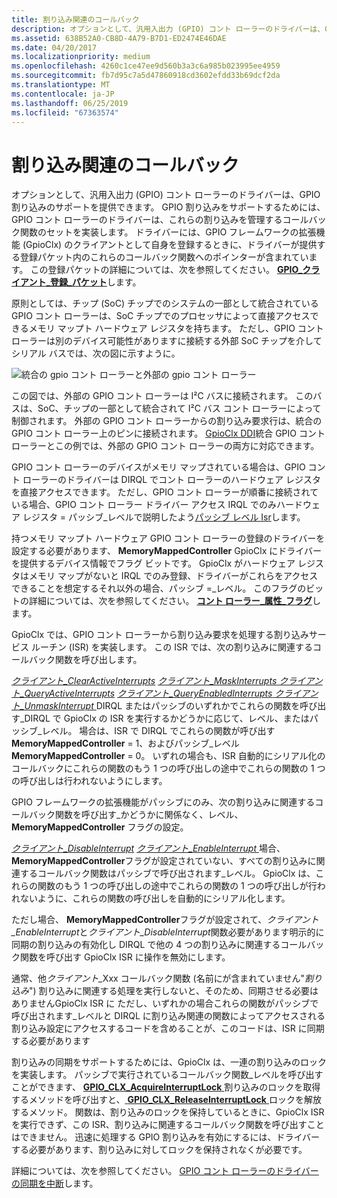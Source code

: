 ```yaml
---
title: 割り込み関連のコールバック
description: オプションとして、汎用入出力 (GPIO) コント ローラーのドライバーは、GPIO 割り込みのサポートを提供できます。
ms.assetid: 638B52A0-CB8D-4A79-B7D1-ED2474E46DAE
ms.date: 04/20/2017
ms.localizationpriority: medium
ms.openlocfilehash: 4260c1ce47ee9d560b3a3c6a985b023995ee4959
ms.sourcegitcommit: fb7d95c7a5d47860918cd3602efdd33b69dcf2da
ms.translationtype: MT
ms.contentlocale: ja-JP
ms.lasthandoff: 06/25/2019
ms.locfileid: "67363574"
---
```

# <a name="interrupt-related-callbacks"></a>割り込み関連のコールバック


オプションとして、汎用入出力 (GPIO) コント ローラーのドライバーは、GPIO 割り込みのサポートを提供できます。 GPIO 割り込みをサポートするためには、GPIO コント ローラーのドライバーは、これらの割り込みを管理するコールバック関数のセットを実装します。 ドライバーには、GPIO フレームワークの拡張機能 (GpioClx) のクライアントとして自身を登録するときに、ドライバーが提供する登録パケット内のこれらのコールバック関数へのポインターが含まれています。 この登録パケットの詳細については、次を参照してください。 [ **GPIO\_クライアント\_登録\_パケット**](https://docs.microsoft.com/windows-hardware/drivers/ddi/content/gpioclx/ns-gpioclx-_gpio_client_registration_packet)します。

原則としては、チップ (SoC) チップでのシステムの一部として統合されている GPIO コント ローラーは、SoC チップでのプロセッサによって直接アクセスできるメモリ マップト ハードウェア レジスタを持ちます。 ただし、GPIO コント ローラーは別のデバイス可能性がありますに接続する外部 SoC チップを介してシリアル バスでは、次の図に示すように。

![統合の gpio コント ローラーと外部の gpio コント ローラー](images/gpioconnects.png)

この図では、外部の GPIO コント ローラーは I²C バスに接続されます。 このバスは、SoC、チップの一部として統合されて I²C バス コント ローラーによって制御されます。 外部の GPIO コント ローラーからの割り込み要求行は、統合の GPIO コント ローラー上のピンに接続されます。 [GpioClx DDI](https://docs.microsoft.com/windows-hardware/drivers/gpio/gpioclx-ddi)統合 GPIO コント ローラーとこの例では、外部の GPIO コント ローラーの両方に対応できます。

GPIO コント ローラーのデバイスがメモリ マップされている場合は、GPIO コント ローラーのドライバーは DIRQL でコント ローラーのハードウェア レジスタを直接アクセスできます。 ただし、GPIO コント ローラーが順番に接続されている場合、GPIO コント ローラー ドライバー アクセス IRQL でのみハードウェア レジスタ = パッシブ\_レベルで説明したよう[パッシブ レベル Isr](https://docs.microsoft.com/windows-hardware/drivers/gpio/passive-level-isrs)します。

持つメモリ マップト ハードウェア GPIO コント ローラーの登録のドライバーを設定する必要があります、 **MemoryMappedController** GpioClx にドライバーを提供するデバイス情報でフラグ ビットです。 GpioClx がハードウェア レジスタはメモリ マップがないと IRQL でのみ登録、ドライバーがこれらをアクセスできることを想定するそれ以外の場合、パッシブ =\_レベル。 このフラグのビットの詳細については、次を参照してください。 [**コント ローラー\_属性\_フラグ**](https://docs.microsoft.com/windows-hardware/drivers/ddi/content/gpioclx/ns-gpioclx-_controller_attribute_flags)します。

GpioClx では、GPIO コント ローラーから割り込み要求を処理する割り込みサービス ルーチン (ISR) を実装します。 この ISR では、次の割り込みに関連するコールバック関数を呼び出します。

[*クライアント\_ClearActiveInterrupts*](https://docs.microsoft.com/windows-hardware/drivers/ddi/content/gpioclx/nc-gpioclx-gpio_client_clear_active_interrupts)
[*クライアント\_MaskInterrupts* ](https://docs.microsoft.com/windows-hardware/drivers/ddi/content/gpioclx/nc-gpioclx-gpio_client_mask_interrupts) 
 [ *クライアント\_QueryActiveInterrupts*](https://docs.microsoft.com/windows-hardware/drivers/ddi/content/gpioclx/nc-gpioclx-gpio_client_query_active_interrupts)
[*クライアント\_QueryEnabledInterrupts* ](https://docs.microsoft.com/windows-hardware/drivers/ddi/content/gpioclx/nc-gpioclx-gpio_client_query_enabled_interrupts) 
[*クライアント\_UnmaskInterrupt* ](https://docs.microsoft.com/windows-hardware/drivers/ddi/content/gpioclx/nc-gpioclx-gpio_client_unmask_interrupt) DIRQL またはパッシブのいずれかでこれらの関数を呼び出す\_DIRQL で GpioClx の ISR を実行するかどうかに応じて、レベル、またはパッシブ\_レベル。 場合は、ISR で DIRQL でこれらの関数が呼び出す**MemoryMappedController** = 1、およびパッシブ\_レベル**MemoryMappedController** = 0。 いずれの場合も、ISR 自動的にシリアル化のコールバックにこれらの関数のもう 1 つの呼び出しの途中でこれらの関数の 1 つの呼び出しは行われないようにします。

GPIO フレームワークの拡張機能がパッシブにのみ、次の割り込みに関連するコールバック関数を呼び出す\_かどうかに関係なく、レベル、 **MemoryMappedController** フラグの設定。

[*クライアント\_DisableInterrupt*](https://docs.microsoft.com/windows-hardware/drivers/ddi/content/gpioclx/nc-gpioclx-gpio_client_disable_interrupt)
[*クライアント\_EnableInterrupt* ](https://docs.microsoft.com/windows-hardware/drivers/ddi/content/gpioclx/nc-gpioclx-gpio_client_enable_interrupt)場合、 **MemoryMappedController**フラグが設定されていない、すべての割り込みに関連するコールバック関数はパッシブで呼び出されます\_レベル。 GpioClx は、これらの関数のもう 1 つの呼び出しの途中でこれらの関数の 1 つの呼び出しが行われないように、これらの関数の呼び出しを自動的にシリアル化します。

ただし場合、 **MemoryMappedController**フラグが設定されて、*クライアント\_EnableInterrupt*と*クライアント\_DisableInterrupt*関数必要があります明示的に同期の割り込みの有効化し DIRQL で他の 4 つの割り込みに関連するコールバック関数を呼び出す GpioClx ISR に操作を無効にします。

通常、他<em>クライアント\_</em>Xxx コールバック関数 (名前にが含まれていません"*割り込み*") 割り込みに関連する処理を実行しないと、そのため、同期させる必要はありませんGpioClx ISR に ただし、いずれかの場合これらの関数がパッシブで呼び出されます\_レベルと DIRQL に割り込み関連の関数によってアクセスされる割り込み設定にアクセスするコードを含めることが、このコードは、ISR に同期する必要があります

割り込みの同期をサポートするためには、GpioClx は、一連の割り込みのロックを実装します。 パッシブで実行されているコールバック関数\_レベルを呼び出すことができます、 [ **GPIO\_CLX\_AcquireInterruptLock** ](https://docs.microsoft.com/windows-hardware/drivers/ddi/content/gpioclx/nf-gpioclx-gpio_clx_acquireinterruptlock)割り込みのロックを取得するメソッドを呼び出すと、[ **GPIO\_CLX\_ReleaseInterruptLock** ](https://docs.microsoft.com/windows-hardware/drivers/ddi/content/gpioclx/nf-gpioclx-gpio_clx_releaseinterruptlock)ロックを解放するメソッド。 関数は、割り込みのロックを保持しているときに、GpioClx ISR を実行できず、この ISR、割り込みに関連するコールバック関数を呼び出すことはできません。 迅速に処理する GPIO 割り込みを有効にするには、ドライバーする必要があります、割り込みに対してロックを保持されなくが必要です。

詳細については、次を参照してください。 [GPIO コント ローラーのドライバーの同期を中断](https://docs.microsoft.com/windows-hardware/drivers/gpio/interrupt-synchronization-for-gpio-controller-drivers)します。

 

 





